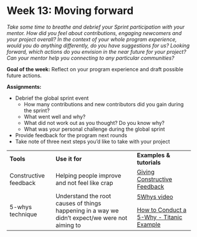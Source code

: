 

# **Week 13: Moving forward**

_Take some time to breathe and debrief your Sprint participation with your mentor. How did you feel about contributions, engaging newcomers and your project overall? In the context of your whole program experience, would you do anything differently, do you have suggestions for us? Looking forward, which actions do you envision in the near future for your project? Can your mentor help you connecting to any particular communities?_

**Goal of the week:** Reflect on your program experience and draft possible future actions.

**Assignments:**



*   Debrief the global sprint event
    *   How many contributions and new contributors did you gain during the sprint?
    *   What went well and why?
    *   What did not work out as you thought? Do you know why?
    *   What was your personal challenge during the global sprint
*   Provide feedback for the program next rounds
*   Take note of three next steps you’d like to take with your project

<table>
  <tr>
   <td>
<strong>Tools</strong>
   </td>
   <td><strong>Use it for</strong>
   </td>
   <td><strong>Examples & tutorials</strong>
   </td>
  </tr>
  <tr>
   <td>Constructive feedback
   </td>
   <td>Helping people improve and not feel like crap
   </td>
   <td><a href="https://www.dummies.com/business/human-resources/employee-relations/giving-constructive-feedback/">Giving Constructive Feedback</a>
   </td>
  </tr>
  <tr>
   <td>5-whys technique
   </td>
   <td>Understand the root causes of things happening in a way we didn’t expect/we were not aiming to
   </td>
   <td><a href="https://www.youtube.com/watch?v=SckACO-pzoM">5Whys video</a>
<p></p>
<a href="https://www.youtube.com/watch?v=38RlXdr4Np0">How to Conduct a 5-Why - Titanic Example</a>
   </td>
  </tr>
</table>

